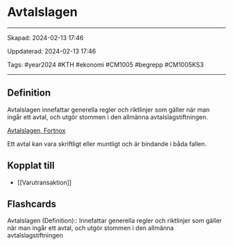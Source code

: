 # Avtalslagen

---

Skapad: 2024-02-13 17:46

Uppdaterad: 2024-02-13 17:46

Tags: #year2024 #KTH #ekonomi #CM1005 #begrepp #CM1005KS3

---

## Definition

Avtalslagen innefattar generella regler och riktlinjer som gäller när man ingår ett avtal, och utgör stommen i den allmänna avtalslagstiftningen.

[Avtalslagen, Fortnox](https://www.fortnox.se/fortnox-foretagsguide/ekonomisk-ordlista/avtalslagen)

Ett avtal kan vara skriftligt eller muntligt och är bindande i båda fallen.

## Kopplat till

- [[Varutransaktion]]

## Flashcards

Avtalslagen (Definition):: Innefattar generella regler och riktlinjer som gäller när man ingår ett avtal, och utgör stommen i den allmänna avtalslagstiftningen
<!--SR:!2024-02-16,3,250!2000-01-01,1,250-->
